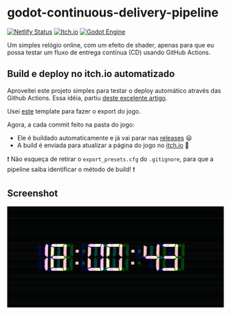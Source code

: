 # godot-continuous-delivery-pipeline

[![Netlify Status](https://api.netlify.com/api/v1/badges/269faabf-b19b-47b9-bf98-0747b9183dc6/deploy-status)](https://app.netlify.com/sites/godot-clock/deploys)
[![Itch.io](https://img.shields.io/badge/Itch-%23FF0B34.svg?style=flat&logo=Itch.io&logoColor=white)](https://docmccoy.itch.io/just-a-clock)
[![Godot Engine](https://img.shields.io/badge/GODOT-%23FFFFFF.svg?style=flat&logo=godot-engine)](https://godotengine.org/)

Um simples relógio online, com um efeito de shader, apenas para que eu possa testar um fluxo de entrega contínua (CD) usando GitHub Actions.

## Build e deploy no itch.io automatizado

Aproveitei este projeto simples para testar o deploy automático através das Github Actions. Essa idéia, partiu [deste excelente artigo](https://saltares.com/continuous-delivery-pipeline-for-godot-and-itch.io/).

Usei [este](https://github.com/firebelley/godot-export) template para fazer o export do jogo.

Agora, a cada commit feito na pasta do jogo:
- Ele é buildado automaticamente e já vai parar nas [releases](https://github.com/renanstd/godot-clock/releases) 😃
- A build é enviada para atualizar a página do jogo no [itch.io](https://itch.io/) 🚀

❗ Não esqueça de retirar o `export_presets.cfg` do `.gitignore`, para que a pipeline saiba identificar o método de build! ❗

## Screenshot

![screenshot](https://github.com/renanstd/godot-clock/blob/main/Images/clock.png)
